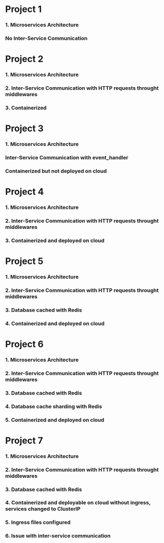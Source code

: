 # Project 1

### 1. Microservices Architecture
### No Inter-Service Communication

# Project 2

### 1. Microservices Architecture
### 2. Inter-Service Communication with HTTP requests throught middlewares
### 3. Containerized

# Project 3

### 1. Microservices Architecture
### Inter-Service Communication with event_handler
### Containerized but not deployed on cloud

# Project 4

### 1. Microservices Architecture
### 2. Inter-Service Communication with HTTP requests throught middlewares
### 3. Containerized and deployed on cloud

# Project 5

### 1. Microservices Architecture
### 2. Inter-Service Communication with HTTP requests throught middlewares
### 3. Database cached with Redis
### 4. Containerized and deployed on cloud

# Project 6

### 1. Microservices Architecture
### 2. Inter-Service Communication with HTTP requests throught middlewares
### 3. Database cached with Redis
### 4. Database cache sharding with Redis
### 5. Containerized and deployed on cloud

# Project 7

### 1. Microservices Architecture
### 2. Inter-Service Communication with HTTP requests throught middlewares
### 3. Database cached with Redis
### 4. Containerized and deployable on cloud without ingress, services changed to ClusterIP
### 5. Ingress files configured
### 6. Issue with inter-service communication